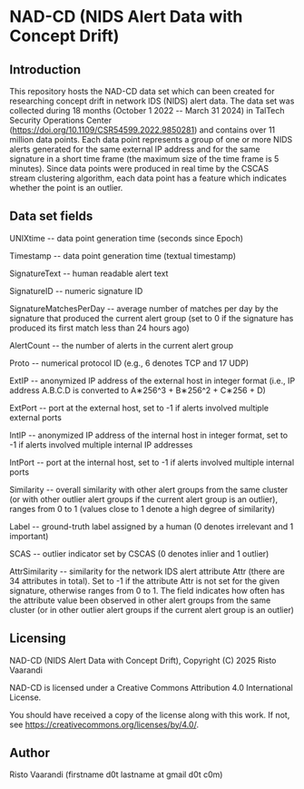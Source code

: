 # NAD-CD (NIDS Alert Data with Concept Drift)

## Introduction

This repository hosts the NAD-CD data set which can been created for researching concept drift in network IDS (NIDS) alert data. The data set was collected during 18 months (October 1 2022 -- March 31 2024) in TalTech Security Operations Center (https://doi.org/10.1109/CSR54599.2022.9850281) and contains over 11 million data points. Each data point represents a group of one or more NIDS alerts generated for the same external IP address and for the same signature in a short time frame (the maximum size of the time frame is 5 minutes). Since data points were produced in real time by the CSCAS stream clustering algorithm, each data point has a feature which indicates whether the point is an outlier.

## Data set fields

UNIXtime -- data point generation time (seconds since Epoch)

Timestamp -- data point generation time (textual timestamp)

SignatureText -- human readable alert text

SignatureID -- numeric signature ID

SignatureMatchesPerDay -- average number of matches per day by the signature that produced the current alert group (set to 0 if the signature has produced its first match less than 24 hours ago)

AlertCount -- the number of alerts in the current alert group

Proto -- numerical protocol ID (e.g., 6 denotes TCP and 17 UDP)

ExtIP -- anonymized IP address of the external host in integer format (i.e., IP address A.B.C.D is converted to A∗256^3 + B∗256^2 + C∗256 + D)

ExtPort -- port at the external host, set to -1 if alerts involved multiple external ports

IntIP -- anonymized IP address of the internal host in integer format, set to -1 if alerts involved multiple internal IP addresses

IntPort -- port at the internal host, set to -1 if alerts involved multiple internal ports

Similarity -- overall similarity with other alert groups from the same cluster (or with other outlier alert groups if the current alert group is an outlier), ranges from 0 to 1 (values close to 1 denote a high degree of similarity)

Label -- ground-truth label assigned by a human (0 denotes irrelevant and 1 important)

SCAS -- outlier indicator set by CSCAS (0 denotes inlier and 1 outlier)

AttrSimilarity -- similarity for the network IDS alert attribute Attr (there are 34 attributes in total). Set to -1 if the attribute Attr is not set for the given signature, otherwise ranges from 0 to 1. The field indicates how often has the attribute value been observed in other alert groups from the same cluster (or in other outlier alert groups if the current alert group is an outlier)

## Licensing

NAD-CD (NIDS Alert Data with Concept Drift), Copyright (C) 2025 Risto Vaarandi

NAD-CD is licensed under a Creative Commons Attribution 4.0 International License.

You should have received a copy of the license along with this work. If not, see https://creativecommons.org/licenses/by/4.0/.

## Author

Risto Vaarandi (firstname d0t lastname at gmail d0t c0m)
